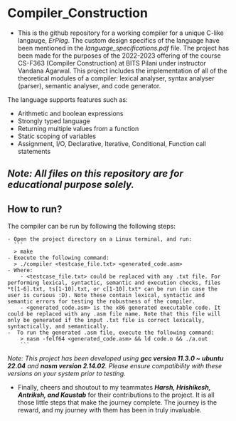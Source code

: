 # Compiler_Construction

- This is the github repository for a working compiler for a unique C-like langauge, _ErPlag_. The custom design specifics of the language have been mentioned in the _language_specifications.pdf_ file. The project has been made for the purposes of the 2022-2023 offering of the course CS-F363 (Compiler Construction) at BITS Pilani under instructor Vandana Agarwal. This project includes the implementation of all of the theoretical modules of a compiler: lexical analyser, syntax analyser (parser), semantic analyser, and code generator.

The language supports features such as:
- Arithmetic and boolean expressions
- Strongly typed language
- Returning multiple values from a function
- Static scoping of variables
- Assignment, I/O, Declarative, Iterative, Conditional, Function call statements


## _Note: All files on this repository are for educational purpose solely._

## How to run?

The compiler can be run by following the following steps:

    - Open the project directory on a Linux terminal, and run:
      ```
      > make
    - Execute the following command:
      > ./compiler <testcase_file.txt> <generated_code.asm>
    - Where:
        - <testcase_file.txt> could be replaced with any .txt file. For performing lexical, syntactic, semantic and execution checks, files *t[1-6].txt, ts[1-10].txt, or c[1-10].txt* can be run (in case the user is curious :D). Note these contain lexical, syntactic and semantic errors for testing the robustness of the compiler.
        - <generated_code.asm> is the x86 generated executable code. It could be replaced with any .asm file name. Note that this file will only be generated if the input .txt file is correct lexically, syntactically, and semantically.
    -  To run the generated .asm file, execute the following command:
        > nasm -felf64 <generated_code.asm> && ld code.o && ./a.out
        ```
_Note: This project has been developed using **gcc version 11.3.0 ~ ubuntu 22.04** and **nasm version 2.14.02**. Please ensure compatibility with these versions on your system prior to testing._
- Finally, cheers and shoutout to my teammates **_Harsh, Hrishikesh, Antriksh, and Kaustab_** for their contributions to the project. It is all those little steps that make the journey complete. The journey is the reward, and my journey with them has been in truly invaluable.
